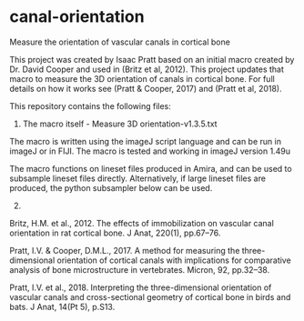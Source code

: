 # canal-orientation
Measure the orientation of vascular canals in cortical bone

This project was created by Isaac Pratt based on an initial macro created by Dr. David Cooper and used in (Britz et al, 2012). This project updates that macro to measure the 3D orientation of canals in cortical bone. For full details on how it works see (Pratt & Cooper, 2017) and (Pratt et al, 2018).

This repository contains the following files:

1) The macro itself - Measure 3D orientation-v1.3.5.txt

The macro is written using the imageJ script language and can be run in imageJ or in FIJI. The macro is tested and working in imageJ version 1.49u

The macro functions on lineset files produced in Amira, and can be used to subsample lineset files directly. Alternatively, if large lineset files are produced, the python subsampler below can be used. 

2) 



Britz, H.M. et al., 2012. The effects of immobilization on vascular canal orientation in rat cortical bone. J Anat, 220(1), pp.67–76.

Pratt, I.V. & Cooper, D.M.L., 2017. A method for measuring the three-dimensional orientation of cortical canals with implications for comparative analysis of bone microstructure in vertebrates. Micron, 92, pp.32–38.

Pratt, I.V. et al., 2018. Interpreting the three-dimensional orientation of vascular canals and cross-sectional geometry of cortical bone in birds and bats. J Anat, 14(Pt 5), p.S13.

